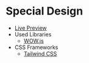 # Special Design
* [Live Preview](#)
* Used Libraries
  * [WOW.js](https://wowjs.uk/)
* CSS Frameworks
  * [Tailwind CSS](https://tailwindcss.com/)
